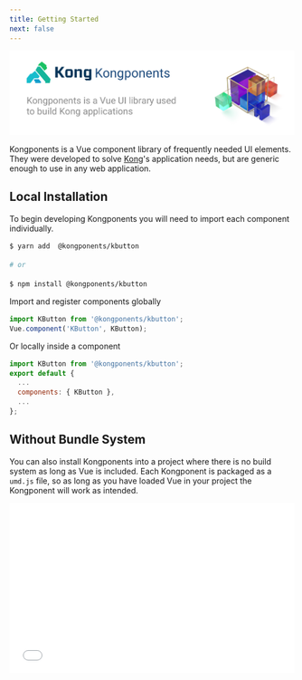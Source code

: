 ```yaml
---
title: Getting Started
next: false
---
```


<img src="../kongponents-logo.jpg" />

Kongponents is a Vue component library of frequently needed UI elements. They were developed to solve [Kong](https://konghq.com)'s application needs, but are generic enough to use in any web application.

## Local Installation
To begin developing Kongponents you will need to import each component individually.

```bash
$ yarn add  @kongponents/kbutton

# or

$ npm install @kongponents/kbutton
```

Import and register components globally

```js
import KButton from '@kongponents/kbutton';
Vue.component('KButton', KButton);
```

Or locally inside a component

```js
import KButton from '@kongponents/kbutton';
export default {
  ...
  components: { KButton },
  ...
};
```

## Without Bundle System
You can also install Kongponents into a project where there is no build system
as long as Vue is included. Each Kongponent is packaged as a `umd.js` file, so as long as you have loaded Vue in your project the Kongponent will work as intended.

<iframe width="100%" height="300" src="//jsfiddle.net/darrenjennings/khesrbLc/embedded/js,html,result/" allowfullscreen="allowfullscreen" allowpaymentrequest frameborder="0"></iframe>
